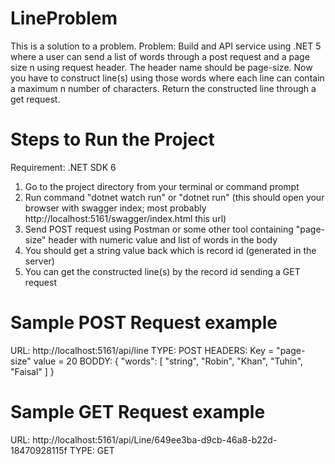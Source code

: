 # LineProblem
This is a solution to a problem.
Problem: Build and API service using .NET 5 where a user can send a list of words through a post
request and a page size n using request header. The header name should be page-size. Now
you have to construct line(s) using those words where each line can contain a maximum n
number of characters. Return the constructed line through a get request.

# Steps to Run the Project
Requirement: .NET SDK 6
1. Go to the project directory from your terminal or command prompt
2. Run command "dotnet watch run" or "dotnet run" (this should open your browser with swagger index; most probably http://localhost:5161/swagger/index.html this url)
3. Send POST request using Postman or some other tool containing "page-size" header with numeric value and list of words in the body
4. You should get a string value back which is record id (generated in the server)
5. You can get the constructed line(s) by the record id sending a GET request

# Sample POST Request example
URL: http://localhost:5161/api/line
TYPE: POST
HEADERS: Key = "page-size" value = 20
BODDY: {
  "words": [
    "string", "Robin", "Khan", "Tuhin", "Faisal"
  ]
}

# Sample GET Request example
URL: http://localhost:5161/api/Line/649ee3ba-d9cb-46a8-b22d-18470928115f
TYPE: GET
